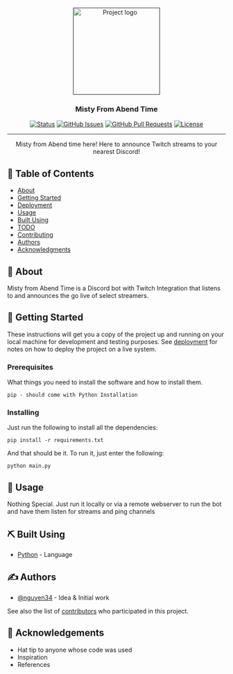 <p align="center">
  <a href="" rel="noopener">
 <img width=200px height=200px src="https://i.imgur.com/6wj0hh6.jpg" alt="Project logo"></a>
</p>

<h3 align="center">Misty From Abend Time</h3>

<div align="center">

[![Status](https://img.shields.io/badge/status-active-success.svg)]()
[![GitHub Issues](https://img.shields.io/github/issues/nguyen34/MistyAbendTime.svg)](https://github.com/nguyen34/MistyAbendTime/issues)
[![GitHub Pull Requests](https://img.shields.io/github/issues-pr/nguyen34/MistyAbendTime.svg)](https://github.com/nguyen34/MistyAbendTime/pulls)
[![License](https://img.shields.io/badge/license-MIT-blue.svg)](/LICENSE)

</div>

---

<p align="center"> Misty from Abend time here! Here to announce Twitch streams to your nearest Discord!
    <br> 
</p>

## 📝 Table of Contents

- [About](#about)
- [Getting Started](#getting_started)
- [Deployment](#deployment)
- [Usage](#usage)
- [Built Using](#built_using)
- [TODO](../TODO.md)
- [Contributing](../CONTRIBUTING.md)
- [Authors](#authors)
- [Acknowledgments](#acknowledgement)

## 🧐 About <a name = "about"></a>

Misty from Abend Time is a Discord bot with Twitch Integration that listens to and announces the go live of select streamers.

## 🏁 Getting Started <a name = "getting_started"></a>

These instructions will get you a copy of the project up and running on your local machine for development and testing purposes. See [deployment](#deployment) for notes on how to deploy the project on a live system.

### Prerequisites

What things you need to install the software and how to install them.

```
pip - should come with Python Installation
```

### Installing

Just run the following to install all the dependencies:

```
pip install -r requirements.txt
```

And that should be it. To run it, just enter the following:

```
python main.py
```

## 🎈 Usage <a name="usage"></a>

Nothing Special. Just run it locally or via a remote webserver to run the bot and have them listen for streams and ping channels

## ⛏️ Built Using <a name = "built_using"></a>

- [Python](https://www.python.org//) - Language

## ✍️ Authors <a name = "authors"></a>

- [@nguyen34](https://github.com/nguyen34) - Idea & Initial work

See also the list of [contributors](https://github.com/nguyen34/MistyAbendTime/contributors) who participated in this project.

## 🎉 Acknowledgements <a name = "acknowledgement"></a>

- Hat tip to anyone whose code was used
- Inspiration
- References
